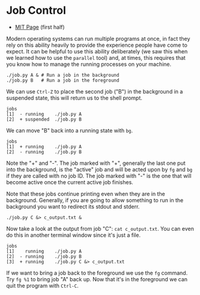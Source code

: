 # Job Control

  - [MIT Page](https://missing.csail.mit.edu/2020/command-line/) (first half)

Modern operating systems can run multiple programs at once, in fact they rely on
this ability heavily to provide the experience people have come to expect. It
can be helpful to use this ability deliberately (we saw this when we learned how
to use the `parallel` tool) and, at times, this requires that you know how to
manage the running processes on your machine.

```
./job.py A & # Run a job in the background
./job.py B   # Run a job in the foreground
```

We can use `Ctrl-Z` to place the second job ("B") in the background in a
suspended state, this will return us to the shell prompt.

```
jobs
[1]  - running    ./job.py A
[2]  + suspended  ./job.py B
```

We can move "B" back into a running state with `bg`.

```
jobs
[1]  + running    ./job.py A
[2]  - running    ./job.py B
```

Note the "+" and "-". The job marked with "+", generally the last one put into
the background, is the "active" job and will be acted upon by `fg` and `bg` if
they are called with no job ID. The job marked with "-" is the one that will
become active once the current active job finishes.

Note that these jobs continue printing even when they are in the background.
Generally, if you are going to allow something to run in the background you want
to redirect its stdout and stderr.

```
./job.py C &> c_output.txt &
```

Now take a look at the output from job "C": `cat c_output.txt`. You can even do
this in another terminal window since it's just a file.

```
jobs
[1]    running    ./job.py A
[2]  - running    ./job.py B
[3]  + running    ./job.py C &> c_output.txt
```

If we want to bring a job back to the foreground we use the `fg` command. Try
`fg %1` to bring job "A" back up. Now that it's in the foreground we can quit
the program with `Ctrl-C`.

